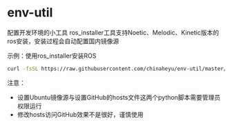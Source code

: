 # env-util
配置开发环境的小工具
ros_installer工具支持Noetic、Melodic、Kinetic版本的ros安装，安装过程会自动配置国内镜像源

示例：使用ros_installer安装ROS
```bash
curl -fsSL https://raw.githubusercontent.com/chinaheyu/env-util/master/ros_installer.sh|bash
```

注意：
- 设置Ubuntu镜像源与设置GitHub的hosts文件这两个python脚本需要管理员权限运行
- 修改hosts访问GitHub效果不是很好，谨慎使用

